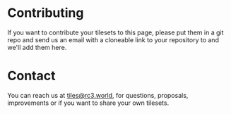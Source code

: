 # Contributing
If you want to contribute your tilesets to this page, please put them in a git repo and send us an email with a cloneable link to your repository to and we'll add them here.

# Contact
You can reach us at tiles@rc3.world, for questions, proposals, improvements or if you want to share your own tilesets.

